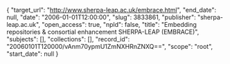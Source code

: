 {
  "target_url": "http://www.sherpa-leap.ac.uk/embrace.html", 
  "end_date": null, 
  "date": "2006-01-01T12:00:00", 
  "slug": 3833861, 
  "publisher": "sherpa-leap.ac.uk", 
  "open_access": true, 
  "npld": false, 
  "title": "Embedding repositories & consortial enhancement SHERPA-LEAP (EMBRACE)", 
  "subjects": [], 
  "collections": [], 
  "record_id": "20060101T120000/vAnm70ypmU1ZmNXHRnZNXQ==", 
  "scope": "root", 
  "start_date": null
}

